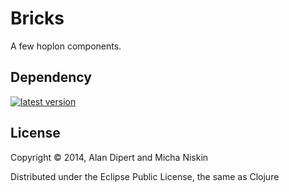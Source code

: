 # Bricks

A few hoplon components.

## Dependency

[![latest version][2]][1]


## License

Copyright © 2014, Alan Dipert and Micha Niskin

Distributed under the Eclipse Public License, the same as Clojure

[hoplon]: http://hoplon.io
[javelin]: https://github.com/tailrecursion/javelin
[1]: https://clojars.org/io.hoplon/dimple
[2]: https://clojars.org/io.hoplon/dimple/latest-version.svg?cache=3
[3]: https://dimplejs.org
